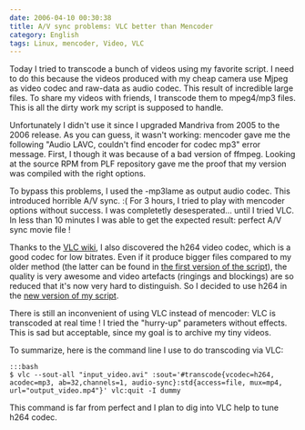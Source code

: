 ```yaml
---
date: 2006-04-10 00:30:38
title: A/V sync problems: VLC better than Mencoder
category: English
tags: Linux, mencoder, Video, VLC
---
```


Today I tried to transcode a bunch of videos using my favorite script. I need to do this because the videos produced with my cheap camera use Mjpeg as video codec and raw-data as audio codec. This result of incredible large files. To share my videos with friends, I transcode them to mpeg4/mp3 files. This is all the dirty work my script is supposed to handle.

Unfortunately I didn't use it since I upgraded Mandriva from 2005 to the 2006 release. As you can guess, it wasn't working: mencoder gave me the following "Audio LAVC, couldn't find encoder for codec mp3" error message. First, I though it was because of a bad version of ffmpeg. Looking at the source RPM from PLF repository gave me the proof that my version was compiled with the right options.

To bypass this problems, I used the -mp3lame as output audio codec. This introduced horrible A/V sync. :( For 3 hours, I tried to play with mencoder options without success. I was completetly desesperated... until I tried VLC. In less than 10 minutes I was able to get the expected result: perfect A/V sync movie file !

Thanks to the [VLC wiki](http://wiki.videolan.org/index.php/Main_Page), I also discovered the h264 video codec, which is a good codec for low bitrates. Even if it produce bigger files compared to my older method (the latter can be found in [the first version of the script](https://github.com/kdeldycke/scripts/blob/master/avi2mp4.py)), the quality is very awesome and video artefacts (ringings and blockings) are so reduced that it's now very hard to distinguish. So I decided to use h264 in the [new version of my script](https://github.com/kdeldycke/scripts/blob/master/avi2mp4.py).

There is still an inconvenient of using VLC instead of mencoder: VLC is transcoded at real time ! I tried the "hurry-up" parameters without effects. This is sad but acceptable, since my goal is to archive my tiny videos.

To summarize, here is the command line I use to do transcoding via VLC:

    :::bash
    $ vlc --sout-all "input_video.avi" :sout='#transcode{vcodec=h264, acodec=mp3, ab=32,channels=1, audio-sync}:std{access=file, mux=mp4, url="output_video.mp4"}' vlc:quit -I dummy

This command is far from perfect and I plan to dig into VLC help to tune h264 codec.

